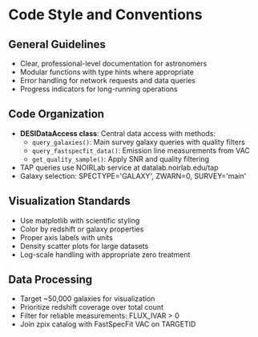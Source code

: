 # Code Style and Conventions

## General Guidelines
- Clear, professional-level documentation for astronomers
- Modular functions with type hints where appropriate
- Error handling for network requests and data queries
- Progress indicators for long-running operations

## Code Organization
- **DESIDataAccess class**: Central data access with methods:
  - `query_galaxies()`: Main survey galaxy queries with quality filters
  - `query_fastspecfit_data()`: Emission line measurements from VAC
  - `get_quality_sample()`: Apply SNR and quality filtering
- TAP queries use NOIRLab service at datalab.noirlab.edu/tap
- Galaxy selection: SPECTYPE='GALAXY', ZWARN=0, SURVEY='main'

## Visualization Standards
- Use matplotlib with scientific styling
- Color by redshift or galaxy properties
- Proper axis labels with units
- Density scatter plots for large datasets
- Log-scale handling with appropriate zero treatment

## Data Processing
- Target ~50,000 galaxies for visualization
- Prioritize redshift coverage over total count
- Filter for reliable measurements: FLUX_IVAR > 0
- Join zpix catalog with FastSpecFit VAC on TARGETID